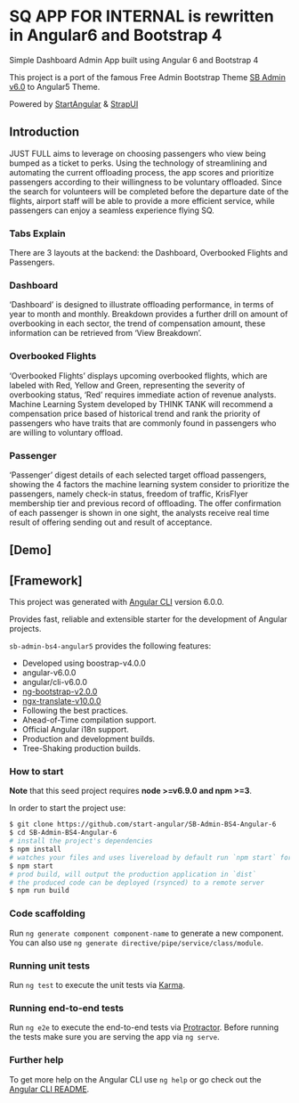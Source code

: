 # SQ APP FOR INTERNAL is rewritten in Angular6 and Bootstrap 4

Simple Dashboard Admin App built using Angular 6 and Bootstrap 4

This project is a port of the famous Free Admin Bootstrap Theme [SB Admin v6.0](http://startbootstrap.com/template-overviews/sb-admin-2/) to Angular5 Theme.

Powered by [StartAngular](http://startangular.com/) & [StrapUI](http://strapui.com/)

## Introduction

JUST FULL aims to leverage on choosing passengers who view being bumped as a ticket to perks. Using the technology of streamlining and automating the current offloading process, the app scores and prioritize passengers according to their willingness to be voluntary offloaded. Since the search for volunteers will be completed before the departure date of the flights, airport staff will be able to provide a more efficient service, while passengers can enjoy a seamless experience flying SQ.

### Tabs Explain
There are 3 layouts at the backend: the Dashboard, Overbooked Flights and Passengers.

### Dashboard

‘Dashboard’ is designed to illustrate offloading performance, in terms of year to month and monthly. Breakdown provides a further drill on amount of overbooking in each sector, the trend of compensation amount, these information can be retrieved from ‘View Breakdown’.

### Overbooked Flights
‘Overbooked Flights’ displays upcoming overbooked flights, which are labeled with Red, Yellow and Green, representing the severity of overbooking status, ‘Red’ requires immediate action of revenue analysts. Machine Learning System developed by THINK TANK will recommend a compensation price based of historical trend and rank the priority of passengers who have traits that are commonly found in passengers who are willing to voluntary offload.  

### Passenger
‘Passenger’ digest details of each selected target offload passengers, showing the 4 factors the machine learning system consider to prioritize the passengers, namely check-in status, freedom of traffic, KrisFlyer membership tier and previous record of offloading. The offer confirmation of each passenger is shown in one sight, the analysts receive real time result of offering sending out and result of acceptance.

## [Demo]


## [Framework]

This project was generated with [Angular CLI](https://github.com/angular/angular-cli) version 6.0.0.

Provides fast, reliable and extensible starter for the development of Angular projects.

`sb-admin-bs4-angular5` provides the following features:

*   Developed using boostrap-v4.0.0
*   angular-v6.0.0
*   angular/cli-v6.0.0
*   [ng-bootstrap-v2.0.0](https://github.com/ng-bootstrap/)
*   [ngx-translate-v10.0.0](https://github.com/ngx-translate)
*   Following the best practices.
*   Ahead-of-Time compilation support.
*   Official Angular i18n support.
*   Production and development builds.
*   Tree-Shaking production builds.

### How to start

**Note** that this seed project requires **node >=v6.9.0 and npm >=3**.

In order to start the project use:

```bash
$ git clone https://github.com/start-angular/SB-Admin-BS4-Angular-6
$ cd SB-Admin-BS4-Angular-6
# install the project's dependencies
$ npm install
# watches your files and uses livereload by default run `npm start` for a dev server. Navigate to `http://localhost:4200/`. The app will automatically reload if you change any of the source files.
$ npm start
# prod build, will output the production application in `dist`
# the produced code can be deployed (rsynced) to a remote server
$ npm run build
```

### Code scaffolding

Run `ng generate component component-name` to generate a new component. You can also use `ng generate directive/pipe/service/class/module`.

### Running unit tests

Run `ng test` to execute the unit tests via [Karma](https://karma-runner.github.io).

### Running end-to-end tests

Run `ng e2e` to execute the end-to-end tests via [Protractor](http://www.protractortest.org/).
Before running the tests make sure you are serving the app via `ng serve`.

### Further help

To get more help on the Angular CLI use `ng help` or go check out the [Angular CLI README](https://github.com/angular/angular-cli/blob/master/README.md).




